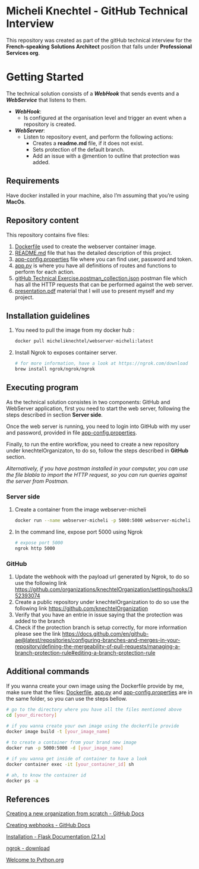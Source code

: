 # Micheli Knechtel - GitHub Technical Interview

This repository was created as part of the gitHub technical interview for the **French-speaking** **Solutions Architect** position that falls under **Professional Services org**.

# ****Getting Started****

The technical solution consists of a ***WebHook*** that sends events and a ***WebService*** that listens to them.

- ***WebHook***:
    - Is configured at the organisation level and trigger an event when a repository is created.
- ***WebServer***:
    - Listen to repository event, and perform the following actions:
        - Creates a **readme.md** file, if it does not exist.
        - Sets protection of the default branch.
        - Add an issue with a @mention to outline that protection was added.

## Requirements

Have docker installed in your machine, also I’m assuming that you’re using **MacOs**.

## Repository content

This repository contains five files:
1. [Dockerfile](https://github.com/miknechtel/interview/blob/main/Dockerfile) used to create the webserver container image.
2. [README.md](https://github.com/miknechtel/interview/blob/main/README.md) file that has the detailed description of this project.
3. [app-config.properties](https://github.com/miknechtel/interview/blob/main/app-config.properties) file where you can find user, password and token.
4. [app.py](https://github.com/miknechtel/interview/blob/main/app.py) is where you have all definitions of routes and functions to perform for each action.
5. [gitHub Technical Exercise.postman_collection.json](https://github.com/miknechtel/interview/blob/main/gitHub%20Technical%20Exercise.postman_collection.json) postman file which has all the HTTP requests that can be performed against the web server.
6. [presentation.pdf](https://github.com/miknechtel/gitInterview/blob/main/presentation.pdf) material that I will use to present myself and my project.

## Installation guidelines

1. You need to pull the image from my docker hub :
    
    ```bash
    docker pull micheliknechtel/webserver-micheli:latest
    ```
    
2. Install Ngrok to exposes container server.
    
    ```bash
    # for more information, have a look at https://ngrok.com/download 
    brew install ngrok/ngrok/ngrok
    ```
    

## ****Executing program****

As the technical solution consistes in two components: GitHub and WebServer application, first you need to start the web server, following the steps described in section **Server side**. 

Once the web server is running, you need to login into GitHub with my user and password, provided in file [app-config.properties](https://github.com/miknechtel/interview/blob/main/app-config.properties). 

Finally, to run the entire workflow, you need to create a new repository under knechtelOrganizaton, to do so, follow the steps described in **GitHub** section. 

*Alternatively, if you have postman installed in your computer, you can use the file blabla to import the HTTP request, so you can run queries against the server from Postman.* 

### Server side

1. Create a container from the image webserver-micheli
    
    ```bash
    docker run --name webserver-micheli -p 5000:5000 webserver-micheli
    ```
    
2. In the command line, expose port 5000 using Ngrok 
    
    ```bash
    # expose port 5000
    ngrok http 5000
    ```
    

### GitHub

1. Update the webhook with the payload url generated by Ngrok, to do so use the following link https://github.com/organizations/knechtelOrganization/settings/hooks/352393074
2. Create a public repository under knechtelOrganization to do so use the following link https://github.com/knechtelOrganization
3. Verify that you have an entrie in issue saying that the protection was added to the branch
4. Check if the protection branch is setup correctly, for more information please see the link https://docs.github.com/en/github-ae@latest/repositories/configuring-branches-and-merges-in-your-repository/defining-the-mergeability-of-pull-requests/managing-a-branch-protection-rule#editing-a-branch-protection-rule  


## Additional commands

If you wanna create your own image using the Dockerfile provide by me, make sure that the files: [Dockerfile](https://github.com/miknechtel/interview/blob/main/Dockerfile), [app.py](https://github.com/miknechtel/interview/blob/main/app.py) and  [app-config.properties](https://github.com/miknechtel/interview/blob/main/app-config.properties) are in the same folder, so you can use the steps bellow.

```bash
# go to the directory where you have all the files mentioned above
cd [your_directory]
 
# if you wanna create your own image using the dockerFile provide
docker image build -t [your_image_name]

# to create a container from your brand new image
docker run -p 5000:5000 -d [your_image_name]

# if you wanna get inside of container to have a look
docker container exec -it [your_container_id] sh

# ah, to know the container id
docker ps -a
```

## **References**

[Creating a new organization from scratch - GitHub Docs](https://docs.github.com/en/organizations/collaborating-with-groups-in-organizations/creating-a-new-organization-from-scratch)

[Creating webhooks - GitHub Docs](https://docs.github.com/en/developers/webhooks-and-events/webhooks/creating-webhooks)

[Installation - Flask Documentation (2.1.x)](https://flask.palletsprojects.com/en/2.1.x/installation/)

[ngrok - download](https://ngrok.com/download)

[Welcome to Python.org](https://www.python.org/about/)
